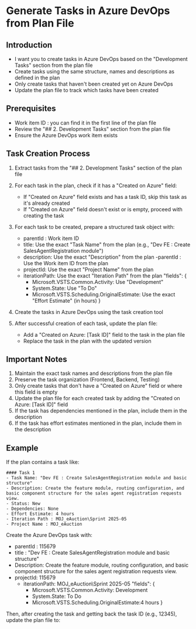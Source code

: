 # Generate Tasks in Azure DevOps from Plan File

## Introduction
- I want you to create tasks in Azure DevOps based on the "Development Tasks" section from the plan file
- Create tasks using the same structure, names and descriptions as defined in the plan
- Only create tasks that haven't been created yet on Azure DevOps
- Update the plan file to track which tasks have been created

## Prerequisites
- Work item ID : you can find it in the first line of the plan file
- Review the "## 2. Development Tasks" section from the plan file
- Ensure the Azure DevOps work item exists

## Task Creation Process

1. Extract tasks from the "## 2. Development Tasks" section of the plan file

2. For each task in the plan, check if it has a "Created on Azure" field:
   - If "Created on Azure" field exists and has a task ID, skip this task as it's already created
   - If "Created on Azure" field doesn't exist or is empty, proceed with creating the task

3. For each task to be created, prepare a structured task object with:
   - parentId : Work item ID
   - title: Use the exact "Task Name" from the plan (e.g., "Dev FE : Create SalesAgentRegistration module")
   - description: Use the exact "Description" from the plan
   -parentId : Use the Work item ID from the plan
   - projectId: Use the exact "Project Name" from the plan
   - iterationPath: Use the exact "Iteration Path" from the plan
   "fields": {
     - Microsoft.VSTS.Common.Activity: Use "Development"
     - System.State: Use "To Do"
     - Microsoft.VSTS.Scheduling.OriginalEstimate: Use the exact "Effort Estimate" (in hours)
   }

4. Create the tasks in Azure DevOps using the task creation tool

5. After successful creation of each task, update the plan file:
   - Add a "Created on Azure: [Task ID]" field to the task in the plan file
   - Replace the task in the plan with the updated version

## Important Notes

1. Maintain the exact task names and descriptions from the plan file
2. Preserve the task organization (Frontend, Backend, Testing)
3. Only create tasks that don't have a "Created on Azure" field or where this field is empty
4. Update the plan file for each created task by adding the "Created on Azure: [Task ID]" field
5. If the task has dependencies mentioned in the plan, include them in the description
6. If the task has effort estimates mentioned in the plan, include them in the description

## Example

If the plan contains a task like:

```
#### Task 1
- Task Name: "Dev FE : Create SalesAgentRegistration module and basic structure"
- Description: Create the feature module, routing configuration, and basic component structure for the sales agent registration requests view.
- Status: New
- Dependencies: None
- Effort Estimate: 4 hours
- Iteration Path : MOJ_eAuction\Sprint 2025-05
- Project Name : MOJ_eAuction

```

Create the Azure DevOps task with:
 - parentId : 115679
 - title : "Dev FE : Create SalesAgentRegistration module and basic structure"
- Description: Create the feature module, routing configuration, and basic component structure for the sales agent registration requests view.
 - projectId: 115679
   - iterationPath:  MOJ_eAuction\Sprint 2025-05 
   "fields": {
     - Microsoft.VSTS.Common.Activity: Development 
     - System.State: To Do
     - Microsoft.VSTS.Scheduling.OriginalEstimate:4 hours
   }

Then, after creating the task and getting back the task ID (e.g., 12345), update the plan file to:

```